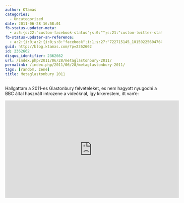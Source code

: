 ```yaml
---
author: KTamas
categories:
  - Uncategorized
date: 2011-06-28 16:58:01
fb-status-updater-meta:
  - a:5:{s:22:"custom-facebook-status";s:0:"";s:21:"custom-twitter-status";s:0:"";s:7:"fb-push";s:1:"1";s:7:"tw-push";s:1:"1";s:4:"push";s:1:"1";}
fb-status-updater-sn-reference:
  - a:2:{i:0;a:2:{i:0;s:8:"facebook";i:1;s:27:"722715145_10150225604760146";}i:1;a:2:{i:0;s:7:"twitter";i:1;s:17:"85723651537780736";}}
guid: http://blog.ktamas.com/?p=2362662
id: 2362662
disqus_identifier: 2362662
url: /index.php/2011/06/28/metaglastonbury-2011/
permalink: /index.php/2011/06/28/metaglastonbury-2011/
tags: [random, zene]
title: Metaglastonbury 2011
---
```


Hallgattam a 2011-es Glastonbury felvételeket, es nem hagyott nyugodni a BBC által használt introzene a videóknál, így kikerestem, itt van&#8217;e:

<iframe width="560" height="315" src="https://www.youtube.com/embed/YXwYJyrKK5A" frameborder="0" allow="accelerometer; autoplay; encrypted-media; gyroscope; picture-in-picture" allowfullscreen></iframe>
